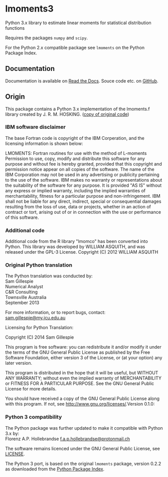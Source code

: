 # lmoments3

Python 3.x library to estimate linear moments for statistical distribution
functions

Requires the packages `numpy` and `scipy`.

For the Python 2.x compatible package see `lmoments` on the Python Package 
Index.

## Documentation

Documentation is available on [Read the Docs](http://open-hydrology.readthedocs.org/projects/lmoments3/).
Souce code etc. on [GitHub](https://github.com/OpenHydrology/lmoments3).

## Origin

This package contains a Python 3.x implementation of the lmoments.f library created by
J. R. M. HOSKING. ([copy of original code](https://github.com/pierregm/scikits.hydroclimpy/blob/master/scikits/hydroclimpy/stats/lmoments.f))

### IBM software disclaimer

The base Fortran code is copyright of the IBM Corperation, and the licensing
information is shown below:

LMOMENTS: Fortran routines for use with the method of L-moments
Permission to use, copy, modify and distribute this software for any purpose
and without fee is hereby granted, provided that this copyright and permission
notice appear on all copies of the software. The name of the IBM Corporation
may not be used in any advertising or publicity pertaining to the use of the
software. IBM makes no warranty or representations about the suitability of the
software for any purpose. It is provided "AS IS" without any express or implied
warranty, including the implied warranties of merchantability, fitness for a
particular purpose and non-infringement. IBM shall not be liable for any direct,
indirect, special or consequential damages resulting from the loss of use,
data or projects, whether in an action of contract or tort, arising out of or
in connection with the use or performance of this software.

### Additional code

Additional code from the R library "lmomco" has been converted into Python.
This library was developed by WILLIAM ASQUITH, and was released under the GPL-3
License. Copyright (C) 2012 WILLIAM ASQUITH


### Original Python translation

The Python translation was conducted by:  
Sam Gillespie  
Numerical Analyst  
C&R Consulting  
Townsville Australia  
September 2013

For more information, or to report bugs, contact: sam.gillespie@my.jcu.edu.au

Licensing for Python Translation:

Copyright (C) 2014 Sam Gillespie

This program is free software: you can redistribute it and/or modify
it under the terms of the GNU General Public License as published by
the Free Software Foundation, either version 3 of the License, or
(at your option) any later version.

This program is distributed in the hope that it will be useful,
but WITHOUT ANY WARRANTY; without even the implied warranty of
MERCHANTABILITY or FITNESS FOR A PARTICULAR PURPOSE.  See the
GNU General Public License for more details.

You should have received a copy of the GNU General Public License
along with this program.  If not, see <http://www.gnu.org/licenses/>.Version 0.1.0:

### Python 3 compatibility

The Python package was further updated to make it compatible with Python 3.x by:  
Florenz A.P. Hollebrandse <f.a.p.hollebrandse@protonmail.ch>

The software remains licenced under the GNU General Public License, see [LICENSE](LICENSE).

The Python 3 port, is based on the original `lmoments` package, version 0.2.2 as
downloaded from the [Python Package Index](https://pypi.python.org/pypi/lmoments/0.2.2).
